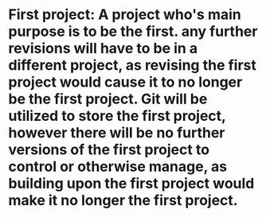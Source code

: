 # First project: A project who's main purpose is to be the first. any further revisions will have to be in a different project, as revising the first project would cause it to no longer be the first project. Git will be utilized to store the first project, however there will be no further versions of the first project to control or otherwise manage, as building upon the first project would make it no longer the first project.
